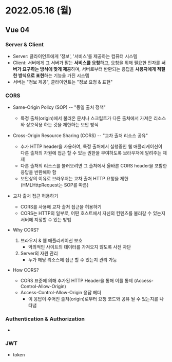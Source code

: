# 2022.05.16 (월)

## Vue 04



### Server & Client

- Server: 클라이언트에게 '정보', '서비스'를 제공하는 컴퓨터 시스템
- Client: 서버에게 그 서버가 맡는 **서비스를 요청**하고, 요청을 위해 필요한 인자를 **서버가 요구하는 방식에 맞게 제공**하며, 서버로부터 반환되는 응답을 **사용자에게 적절한 방식으로 표현**하는 기능을 가진 시스템
- 서버는 "정보 제공", 클라이언트는 "정보 요청 & 표현"



### CORS

- Same-Origin Policy (SOP) -- "동일 출처 정책"
  - 특정 출처(origin)에서 불러온 문서나 스크립트가 다른 출처에서 가져온 리소스와 상호작용 하는 것을 제한하는 보안 방식

- Cross-Origin Resource Sharing (CORS) -- "교차 출처 리소스 공유"
  - 추가 HTTP header을 사용하여, 특정 출처에서 실행중인 웹 애플리케이션이 다른 출처의 자원에 접근 할 수 있는 권한을 부여하도록 브라우저에 알려주는 체제
  - 다른 출처의 리소스를 불러오려면 그 출처에서 올바른 CORS header을 포함한 응답을 반환해야 함
  - 보안상의 이유로 브라우저는 교차 출처 HTTP 요청을 제한 (HMLHttpRequest는 SOP를 따름)

- 교차 출처 접근 허용하기
  - CORS를 사용해 교차 출처 접근을 허용하기
  - CORS는 HTTP의 일부로, 어떤 호스트에서 자신의 컨텐츠를 불러갈 수 있는지 서버에 지정할 수 있는 방법

- Why CORS?
  1. 브라우저 & 웹 애플리케이션 보호
     - 악의적인 사이트의 데이터를 가져오지 않도록 사전 차단
  2. Server의 자원 관리
     - 누가 해당 리소스에 접근 할 수 있는지 관리 가능
- How CORS?
  - CORS 표준에 의해 추가된 HTTP Header을 통해 이를 통제 (Access-Control-Allow-Origin)
  - Access-Control-Allow-Origin 응답 헤더
    - 이 응답이 주어진 출처(origin)로부터 요청 코드와 공유 될 수 있는지를 나타냄




### Authentication & Authorization

- 



### JWT

- token
